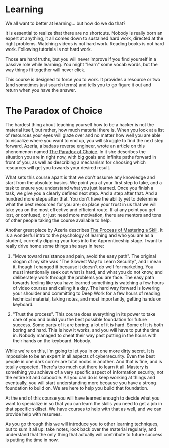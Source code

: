 # Learning
We all want to better at learning... but how do we do that?

It is essential to realize that there are no shortcuts. Nobody is really born an expert at anything, it all comes down to sustained hard work, directed at the right problems. Watching videos is not hard work. Reading books is not hard work. Following tutorials is not hard work.

Those are hard truths, but you will never improve if you find yourself in a passive role while learning. You might "learn" some vocab words, but the way things fit together will never click.

This course is designed to force you to work. It provides a resource or two (and sometimes just search terms) and tells you to go figure it out and return when you have the answer.


# The Paradox of Choice
The hardest thing about teaching yourself how to be a hacker is not the material itself, but rather, how much material there is. When you look at a list of resources your eyes will glaze over and no matter how well you are able to visualize where you want to end up, you will struggle to find the next step forward, Azeria, a badass reverse engineer, wrote an article on this phenomenon named [The Paradox of Choice](https://azeria-labs.com/paradox-of-choice?roppers). In it she describes the situation you are in right now, with big goals and infinite paths forward in front of you, as well as describing a mechanism for choosing which resources will get you towards your desired result.

What sets this course apart is that we don't assume any knowledge and start from the absolute basics. We point you at your first step to take, and a task to ensure you understand what you just learned. Once you finish a task, we give you a clearly defined next step. And a step after that. And a hundred more steps after that. You don't have the ability yet to determine what the best resources for you are; so place your trust in us that we will take you on the most effective and efficient route. If at any point you get lost, or confused, or just need more motivation, there are mentors and tons of other people taking the course available to help.


Another great piece by Azeria describes [The Process of Mastering a Skill](https://azeria-labs.com/the-process-of-mastering-a-skill?roppers/). It is a wonderful intro to the psychology of learning and who you are as a student, currently dipping your toes into the Apprenticeship stage. I want to really drive home some things she says in here:

1. "Move toward resistance and pain, avoid the easy path". The original slogan of my site was "The Slowest Way to Learn Security", and I mean it, though I changed it because it doesn't do well for marketing. You must intentionally seek out what is hard, and what you do not know, and deliberately work through the problems you are face. The easy path towards feeling like you have learned something is watching a few hours of video courses and calling it a day. The hard way forward is lowering your shoulder and committing to Deep Work for a few hours of reading technical material, taking notes, and most importantly, getting hands on keyboard.

2. "Trust the process". This course does everything in its power to take care of you and build you the best possible foundation for future success. Some parts of it are boring; a lot of it is hard. Some of it is both boring and hard. This is how it works, and you will have to put the time in. Nobody managed to cheat their way past putting in the hours with their hands on the keyboard. Nobody.

While we're on this, I'm going to let you in on one more dirty secret. It is impossible to be an expert in all aspects of cybersecurity. Even the best people in one dark corner are total noobs in another. And that is fine, and is totally expected. There's too much out there to learn it all. Mastery is something you achieve of a very specific aspect of information security, not the entire kit and caboodle. All you can do is keep working at things and eventually, you will start understanding more because you have a strong foundation to build on. We are here to help you build that foundation.

At the end of this course you will have learned enough to decide what you want to specialize in so that you can learn the skills you need to get a job in that specific skillset. We have courses to help with that as well, and we can provide help with resumes.

As you go through this we will introduce you to other learning techniques, but to sum it all up: take notes, look back over the material regularly, and understand that the only thing that actually will contribute to future success is putting the time in now.
